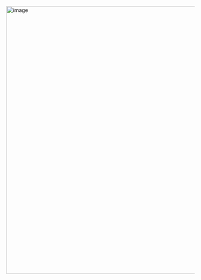 <img width="736" height="716" alt="image" src="https://github.com/user-attachments/assets/0fb2dbd4-6a8e-4748-98e5-594bc09d8c79" />
